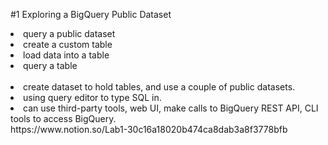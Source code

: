 <p>
#1 Exploring a BigQuery Public Dataset
</p>
<li>query a public dataset </li>
<li>create a custom table </li>
<li>load data into a table </li>
<li>query a table</li>
<br>
<li>create dataset to hold tables, and use a couple of public datasets.</li>
<li>using query editor to type SQL in.</li>
<li>can use third-party tools, web UI, make calls to BigQuery REST API, CLI tools to access BigQuery.</li>
<oi>https://www.notion.so/Lab1-30c16a18020b474ca8dab3a8f3778bfb</oi>